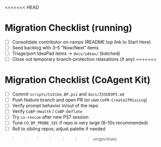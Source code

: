 <<<<<<< HEAD
# Migration Checklist (running)

- [ ] Consolidate contributor on-ramps (README top link to Start Here)
- [ ] Seed backlog with 3–5 “Now/Next” items
- [ ] Triage/port IdeaPad items → `docs/ideas/` (batched)
- [ ] Close out temporary branch-protection relaxations (if any)
=======
# Migration Checklist (CoAgent Kit)

- [ ] Commit `scripts/CoVibe.BP.ps1` and `docs/ISSUEOPS.md`
- [ ] Push feature branch and open PR (or use `CoPR-CreateIfMissing`)
- [ ] Verify prompt behavior in/out of the repo
- [ ] Verify `CoBP-Health` / `CoBP-Deflate`
- [ ] Try `co-rescue` after new PS7 session
- [ ] Tune `CO_BP_PROBE_SEC` if repo is very large (6–10s recommended)
- [ ] Roll to sibling repos; adjust palette if needed
>>>>>>> origin/main
